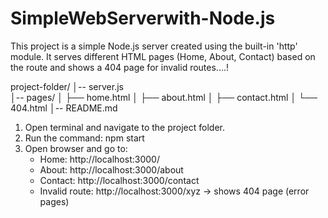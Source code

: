 # SimpleWebServerwith-Node.js
This project is a simple Node.js server created using the built-in 'http' module. 
It serves different HTML pages (Home, About, Contact) based on the route 
and shows a 404 page for invalid routes....!

project-folder/
│-- server.js          
│-- pages/
│    ├── home.html
│    ├── about.html
│    ├── contact.html
│    └── 404.html
│-- README.md

1. Open terminal and navigate to the project folder.
2. Run the command: npm start
3. Open browser and go to:
   - Home: http://localhost:3000/
   - About: http://localhost:3000/about
   - Contact: http://localhost:3000/contact
   - Invalid route: http://localhost:3000/xyz → shows 404 page (error pages)

